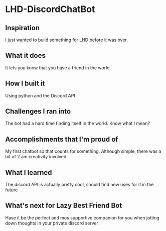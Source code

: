 # LHD-DiscordChatBot

## Inspiration
I just wanted to build something for LHD before it was over. 
## What it does
It lets you know that you have a friend in the world
## How I built it
Using python and the Discord API
## Challenges I ran into
The bot had a hard time finding itself in the world. Know what I mean?
## Accomplishments that I'm proud of
My first chatbot so that counts for something. Although simple, there was a bit of 2 am creativity involved
## What I learned
The discord API is actually pretty cool, should find new uses for it in the future
## What's next for Lazy Best Friend Bot
Have it be the perfect and mos supportive companion for you when jotting down thoughts in your private discord server
